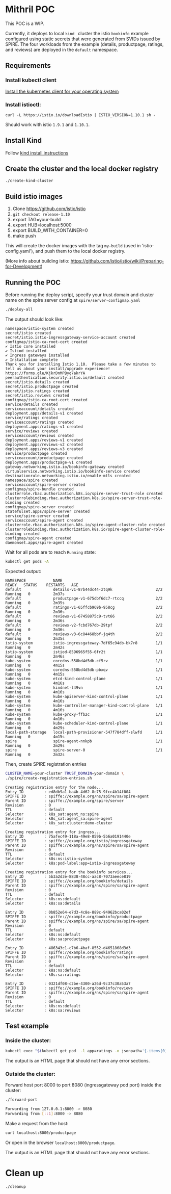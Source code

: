 # Mithril POC

This POC is a WIP. 

Currently, it deploys to local `kind ` cluster the istio `bookinfo` example configured using static secrets that were 
generated from SVIDs issued by SPIRE. The four workloads from the example (details, productpage, ratings, and reviews) 
are deployed in the `default` namespace.

## Requirements

### Install kubectl client

[Install the kubernetes client for your operating system](https://kubernetes.io/docs/tasks/tools/#kubectl)

### Install istioctl:

```
curl -L https://istio.io/downloadIstio | ISTIO_VERSION=1.10.1 sh -
```

Should work with istio `1.9.1` and `1.10.1`.

## Install Kind 

Follow [kind install instructions](https://kind.sigs.k8s.io/docs/user/quick-start/#installation)

## Create the cluster and the local docker registry

```bash
./create-kind-cluster
```

## Build istio images

1. Clone https://github.com/istio/istio
2. `git checkout release-1.10`   
2. export TAG=your-build
3. export HUB=localhost:5000
4. export BUILD_WITH_CONTAINER=0
5. make push

This will create the docker images with the tag `my-build` (used in 'istio-config.yaml'), and push them to the local docker registry.

(More info about building istio: https://github.com/istio/istio/wiki/Preparing-for-Development)

## Running the POC

Before running the deploy script, specify your trust domain and cluster name on the spire server config at `spire/server-configmap.yaml`

```bash
./deploy-all
```

The output should look like: 

```
namespace/istio-system created
secret/istio created
secret/istio.istio-ingressgateway-service-account created
configmap/istio-ca-root-cert created
✔ Istio core installed                                                                                                                                                                                                        
✔ Istiod installed                                                                                                                                                                                                            
✔ Ingress gateways installed                                                                                                                                                                                                  
✔ Installation complete                                                                                                                                                                                                       Thank you for installing Istio 1.10.  Please take a few minutes to tell us about your install/upgrade experience!  https://forms.gle/KjkrDnMPByq7akrYA
peerauthentication.security.istio.io/default created
secret/istio.details created
secret/istio.productpage created
secret/istio.ratings created
secret/istio.reviews created
configmap/istio-ca-root-cert created
service/details created
serviceaccount/details created
deployment.apps/details-v1 created
service/ratings created
serviceaccount/ratings created
deployment.apps/ratings-v1 created
service/reviews created
serviceaccount/reviews created
deployment.apps/reviews-v1 created
deployment.apps/reviews-v2 created
deployment.apps/reviews-v3 created
service/productpage created
serviceaccount/productpage created
deployment.apps/productpage-v1 created
gateway.networking.istio.io/bookinfo-gateway created
virtualservice.networking.istio.io/bookinfo-service created
destinationrule.networking.istio.io/enable-mtls created
namespace/spire created
serviceaccount/spire-server created
configmap/spire-bundle created
clusterrole.rbac.authorization.k8s.io/spire-server-trust-role created
clusterrolebinding.rbac.authorization.k8s.io/spire-server-trust-role-binding created
configmap/spire-server created
statefulset.apps/spire-server created
service/spire-server created
serviceaccount/spire-agent created
clusterrole.rbac.authorization.k8s.io/spire-agent-cluster-role created
clusterrolebinding.rbac.authorization.k8s.io/spire-agent-cluster-role-binding created
configmap/spire-agent created
daemonset.apps/spire-agent created

```

Wait for all pods are to reach `Running` state:

```bash
kubectl get pods -A
```

Expected output: 

```
NAMESPACE            NAME                                         READY   STATUS    RESTARTS   AGE
default              details-v1-87b44dc44-ztq9k                   2/2     Running   0          2m37s
default              productpage-v1-675dbf6dc7-rtccq              2/2     Running   0          2m35s
default              ratings-v1-65ffcb969b-958cg                  2/2     Running   0          2m36s
default              reviews-v1-67458875c9-tvt66                  2/2     Running   0          2m36s
default              reviews-v2-fcbd767db-29tpf                   2/2     Running   0          2m36s
default              reviews-v3-6c84468bbf-jq4th                  2/2     Running   0          2m35s
istio-system         istio-ingressgateway-7df65c94db-bk7r8        1/1     Running   0          2m42s
istio-system         istiod-8596965f55-6fr2t                      1/1     Running   0          2m46s
kube-system          coredns-558bd4d5db-cf5rv                     1/1     Running   0          4m15s
kube-system          coredns-558bd4d5db-pbxqv                     1/1     Running   0          4m15s
kube-system          etcd-kind-control-plane                      1/1     Running   0          4m16s
kube-system          kindnet-l49vn                                1/1     Running   0          4m16s
kube-system          kube-apiserver-kind-control-plane            1/1     Running   0          4m16s
kube-system          kube-controller-manager-kind-control-plane   1/1     Running   0          4m16s
kube-system          kube-proxy-ffb2c                             1/1     Running   0          4m16s
kube-system          kube-scheduler-kind-control-plane            1/1     Running   0          4m29s
local-path-storage   local-path-provisioner-547f784dff-slwfd      1/1     Running   0          4m15s
spire                spire-agent-nnkpb                            1/1     Running   0          2m29s
spire                spire-server-0                               1/1     Running   0          2m32s
```

Then, create SPIRE registration entries

```bash
CLUSTER_NAME=your-cluster TRUST_DOMAIN=your-domain \
./spire/create-registration-entries.sh
```

```
Creating registration entry for the node...
Entry ID         : ed8db9a1-ba4b-4d62-8c75-9fcc4b14f004
SPIFFE ID        : spiffe://example.org/ns/spire/sa/spire-agent
Parent ID        : spiffe://example.org/spire/server
Revision         : 0
TTL              : default
Selector         : k8s_sat:agent_ns:spire
Selector         : k8s_sat:agent_sa:spire-agent
Selector         : k8s_sat:cluster:demo-cluster

Creating registration entry for ingress...
Entry ID         : 75afec49-118a-49e8-859b-5b6a0191440e
SPIFFE ID        : spiffe://example.org/istio/ingressgateway
Parent ID        : spiffe://example.org/ns/spire/sa/spire-agent
Revision         : 0
TTL              : default
Selector         : k8s:ns:istio-system
Selector         : k8s:pod-label:app=istio-ingressgateway

Creating registration entry for the bookinfo services...
Entry ID         : 5b3a2d3e-8838-48cc-aac8-7073aeece819
SPIFFE ID        : spiffe://example.org/bookinfo/details
Parent ID        : spiffe://example.org/ns/spire/sa/spire-agent
Revision         : 0
TTL              : default
Selector         : k8s:ns:default
Selector         : k8s:sa:details

Entry ID         : 0b852e64-e7d3-4c8e-889c-94962bca02ef
SPIFFE ID        : spiffe://example.org/bookinfo/productpage
Parent ID        : spiffe://example.org/ns/spire/sa/spire-agent
Revision         : 0
TTL              : default
Selector         : k8s:ns:default
Selector         : k8s:sa:productpage

Entry ID         : 486343c1-c7b6-4baf-8552-d4651868d3d3
SPIFFE ID        : spiffe://example.org/bookinfo/ratings
Parent ID        : spiffe://example.org/ns/spire/sa/spire-agent
Revision         : 0
TTL              : default
Selector         : k8s:ns:default
Selector         : k8s:sa:ratings

Entry ID         : 0321df08-c2be-4300-a26d-9c37c30a53a7
SPIFFE ID        : spiffe://example.org/bookinfo/reviews
Parent ID        : spiffe://example.org/ns/spire/sa/spire-agent
Revision         : 0
TTL              : default
Selector         : k8s:ns:default
Selector         : k8s:sa:reviews
```


## Test example 

### Inside the cluster:

```bash
kubectl exec "$(kubectl get pod  -l app=ratings -o jsonpath='{.items[0].metadata.name}')" -c ratings  -- curl -sS productpage:9080/productpage
```

The output is an HTML page that should not have any error sections. 

### Outside the cluster:

Forward host port 8000 to port 8080 (ingressgateway pod port) inside the cluster:

```bash
./forward-port

Forwarding from 127.0.0.1:8000 -> 8080
Forwarding from [::1]:8000 -> 8080
```

Make a request from the host:

```bash
curl localhost:8000/productpage
```

Or open in the browser `localhost:8000/productpage`.

The output is an HTML page that should not have any error sections.

# Clean up

```bash
./cleanup
```

